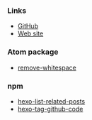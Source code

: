 ### Links
- [GitHub](https://github.com/rexfoneteng)
- [Web site]()

### Atom package
- [remove-whitespace](https://atom.io/packages/remove-whitespace)

### npm
- [hexo-list-related-posts](https://www.npmjs.com/package/hexo-list-related-posts)
- [hexo-tag-github-code](https://www.npmjs.com/package/hexo-tag-github-code)
